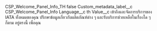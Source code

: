 <?xml version="1.0" encoding="UTF-8"?>
<CustomMetadata xmlns="http://soap.sforce.com/2006/04/metadata" xmlns:xsi="http://www.w3.org/2001/XMLSchema-instance" xmlns:xsd="http://www.w3.org/2001/XMLSchema">
    <label>CSP_Welcome_Panel_Info_TH</label>
    <protected>false</protected>
    <values>
        <field>Custom_metadata_label__c</field>
        <value xsi:type="xsd:string">CSP_Welcome_Panel_Info</value>
    </values>
    <values>
        <field>Language__c</field>
        <value xsi:type="xsd:string">th</value>
    </values>
    <values>
        <field>Value__c</field>
        <value xsi:type="xsd:string">เข้าถึงและจัดการบริการของ IATA ทั้งหมดของคุณ ปรึกษาข้อมูลเกี่ยวกับผลิตภัณฑ์ต่าง ๆ และรับบริการช่วยเหลือในเรื่องใด ๆ ก็ตาม อยู่ตรงนี้ เพื่อคุณ</value>
    </values>
</CustomMetadata>
